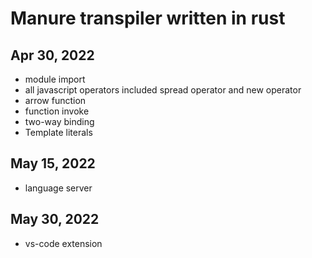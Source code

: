 # Manure transpiler written in rust
## Apr 30, 2022
* module import
* all javascript operators included spread operator and new operator
* arrow function
* function invoke
* two-way binding
* Template literals

## May 15, 2022
* language server

## May 30, 2022
* vs-code extension